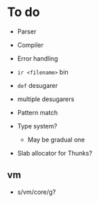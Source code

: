 # To do

- Parser
- Compiler
- Error handling

- `ir <filename>` bin
- `def` desugarer
- multiple desugarers

- Pattern match
- Type system?
  - May be gradual one
- Slab allocator for Thunks?

## vm

- s/vm/core/g?
